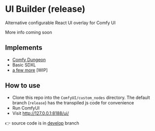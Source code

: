 # UI Builder (release)

Alternative configurable React UI overlay for Comfy UI

More info coming soon

## Implements

- [Comfy Dungeon](https://github.com/cubiq/Comfy_Dungeon)
- Basic SDXL
- [a few more](https://github.com/norgeous/ComfyUI-UI-Builder/tree/develop/src/configs) [WIP]

## How to use

- Clone this repo into the `ComfyUI/custom_nodes` directory. The default branch (`release`) has the transpiled js code for convenience
- Run ComfyUI
- Visit http://127.0.0.1:8188/ui/

👉 source code is in [develop](https://github.com/norgeous/ComfyUI-UI-Builder/tree/develop) branch
